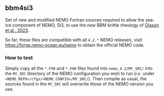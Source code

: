 ## bbm4si3

Set of new and modified NEMO Fortran sources required to allow the sea-ice
component of NEMO, SI3, to use the new BBM brittle rheology
of [Òlason et al., 2023](https://doi.org/10.1029/2021MS002685).

So far, these files are compatible with all `4.2.*` NEMO releases, visit
https://forge.nemo-ocean.eu/nemo to obtain the official NEMO code.


### How to test

Simply copy all the `*.F90` and `*.h90` files found into `nemo_4.2/MY_SRC/` into
the `MY_SRC` directory of the NEMO configuration you wish to run (*i.e.* under
`<NEMO_REPO>/cfgs/<NEMO_CONFIG>/MY_SRC/`).  Then compile as usual, the sources
found in the `MY_SRC` will overwrite those of the NEMO version you use.


